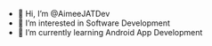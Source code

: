 - 👋 Hi, I’m @AimeeJATDev
- 👀 I’m interested in Software Development
- 🌱 I’m currently learning Android App Development

<!----
- 💞️ I’m looking to collaborate on ...
- 📫 How to reach me ...
---->

<!---
AimeeJATDev/AimeeJATDev is a ✨ special ✨ repository because its `README.md` (this file) appears on your GitHub profile.
You can click the Preview link to take a look at your changes.
--->
